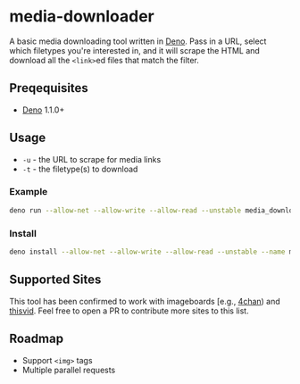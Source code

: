 # media-downloader

A basic media downloading tool written in [Deno](https://deno.land). Pass in a URL, select which filetypes you're interested in, and it will scrape the HTML and download all the `<link>`ed files that match the filter.

## Preqequisites

* [Deno](https://deno.land) 1.1.0+

## Usage

- `-u` - the URL to scrape for media links
- `-t` - the filetype(s) to download

### Example

```sh
deno run --allow-net --allow-write --allow-read --unstable media_downloader.ts -t jpg -t png -u https://dribbble.com/shots
```

### Install
```sh
deno install --allow-net --allow-write --allow-read --unstable --name media-downloader src/main.ts
```

## Supported Sites

This tool has been confirmed to work with imageboards [e.g., [4chan](https://4chan.org)) and [thisvid](https://thisvid.space). Feel free to open a PR to contribute more sites to this list.

## Roadmap

- Support `<img>` tags
- Multiple parallel requests
